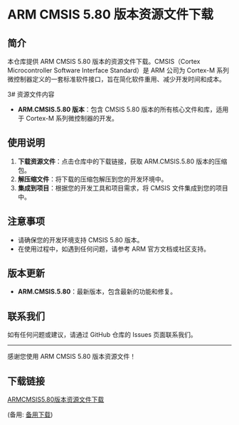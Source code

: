  # ARM CMSIS 5.80 版本资源文件下载

 ## 简介

 本仓库提供 ARM CMSIS 5.80 版本的资源文件下载。CMSIS（Cortex Microcontroller Software Interface Standard）是 ARM 公司为 Cortex-M 系列微控制器定义的一套标准软件接口，旨在简化软件重用、减少开发时间和成本。

 3# 资源文件内容

 - **ARM.CMSIS.5.80 版本**：包含 CMSIS 5.80 版本的所有核心文件和库，适用于 Cortex-M 系列微控制器的开发。

 ## 使用说明

 1. **下载资源文件**：点击仓库中的下载链接，获取 ARM.CMSIS.5.80 版本的压缩包。
 2. **解压缩文件**：将下载的压缩包解压到您的开发环境中。
 3. **集成到项目**：根据您的开发工具和项目需求，将 CMSIS 文件集成到您的项目中。

 ## 注意事项

 - 请确保您的开发环境支持 CMSIS 5.80 版本。
 - 在使用过程中，如遇到任何问题，请参考 ARM 官方文档或社区支持。

 ## 版本更新

 - **ARM.CMSIS.5.80**：最新版本，包含最新的功能和修复。

 ## 联系我们

 如有任何问题或建议，请通过 GitHub 仓库的 Issues 页面联系我们。

 ---

 感谢您使用 ARM CMSIS 5.80 版本资源文件！

 ## 下载链接
 [ARMCMSIS5.80版本资源文件下载](https://pan.quark.cn/s/1f081e8dfcd3) 

 (备用: [备用下载](https://pan.baidu.com/s/10BOhMXoU3tZixhOIW8eFSg?pwd=1234))
